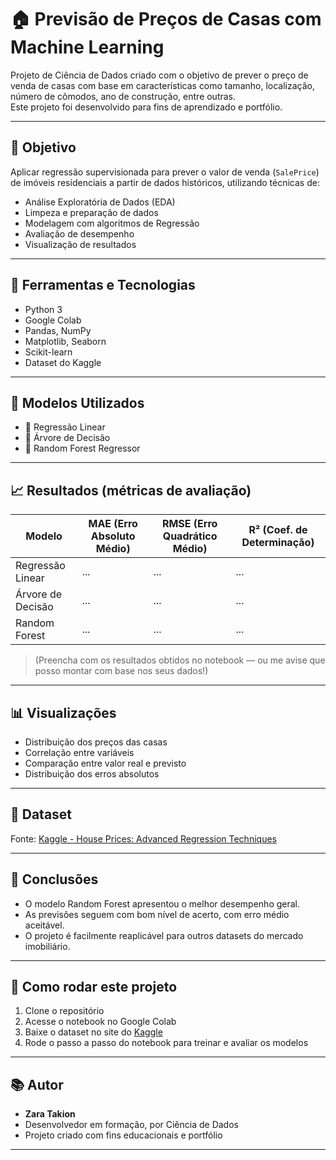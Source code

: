 # 🏠 Previsão de Preços de Casas com Machine Learning

Projeto de Ciência de Dados criado com o objetivo de prever o preço de venda de casas com base em características como tamanho, localização, número de cômodos, ano de construção, entre outras.  
Este projeto foi desenvolvido para fins de aprendizado e portfólio.

---

## 📌 Objetivo

Aplicar regressão supervisionada para prever o valor de venda (`SalePrice`) de imóveis residenciais a partir de dados históricos, utilizando técnicas de:
- Análise Exploratória de Dados (EDA)
- Limpeza e preparação de dados
- Modelagem com algoritmos de Regressão
- Avaliação de desempenho
- Visualização de resultados

---

## 🧰 Ferramentas e Tecnologias

- Python 3
- Google Colab
- Pandas, NumPy
- Matplotlib, Seaborn
- Scikit-learn
- Dataset do Kaggle


---

## 🧪 Modelos Utilizados

- 🔵 Regressão Linear
- 🌳 Árvore de Decisão
- 🌲 Random Forest Regressor

---

## 📈 Resultados (métricas de avaliação)

| Modelo            | MAE (Erro Absoluto Médio) | RMSE (Erro Quadrático Médio) | R² (Coef. de Determinação) |
|------------------|----------------------------|-------------------------------|-----------------------------|
| Regressão Linear | _..._                      | _..._                         | _..._                       |
| Árvore de Decisão| _..._                      | _..._                         | _..._                       |
| Random Forest     | _..._                      | _..._                         | _..._                       |

> (Preencha com os resultados obtidos no notebook — ou me avise que posso montar com base nos seus dados!)

---

## 📊 Visualizações

- Distribuição dos preços das casas
- Correlação entre variáveis
- Comparação entre valor real e previsto
- Distribuição dos erros absolutos

---

## 🧾 Dataset

Fonte: [Kaggle - House Prices: Advanced Regression Techniques](https://www.kaggle.com/competitions/house-prices-advanced-regression-techniques/data)

---

## 📌 Conclusões

- O modelo Random Forest apresentou o melhor desempenho geral.
- As previsões seguem com bom nível de acerto, com erro médio aceitável.
- O projeto é facilmente reaplicável para outros datasets do mercado imobiliário.

---

## 🚀 Como rodar este projeto

1. Clone o repositório
2. Acesse o notebook no Google Colab
3. Baixe o dataset no site do [Kaggle](https://www.kaggle.com/)
4. Rode o passo a passo do notebook para treinar e avaliar os modelos

---

## 📚 Autor

- **Zara Takion**
- Desenvolvedor em formação, por Ciência de Dados
- Projeto criado com fins educacionais e portfólio

---

